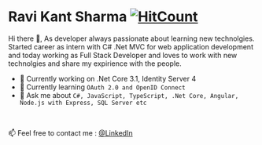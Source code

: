 # Ravi Kant Sharma [![HitCount](http://hits.dwyl.com/{iamrks}/{iamrks}.svg)](http://hits.dwyl.com/{iamrks}/{iamrks})
Hi there 👋, As developer always passionate about learning new technolgies. Started career as intern with C# .Net MVC for web application development and today working as Full Stack Developer and loves to work with new technolgies and share my expirience with the people. 


- 🔭 Currently working on .Net Core 3.1, Identity Server 4
- 🌱 Currently learning `OAuth 2.0 and OpenID Connect`
- 💬 Ask me about `C#, JavaScript, TypeScript, .Net Core, Angular, Node.js with Express, SQL Server etc`

<br/>

📫 Feel free to contact me : [@LinkedIn](https://www.linkedin.com/in/iamrks/)
